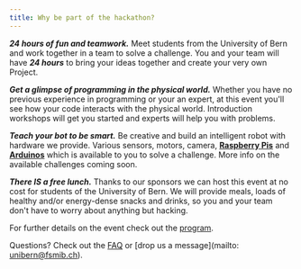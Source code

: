 ```yaml
---
title: Why be part of the hackathon?
---
```


***24 hours of fun and teamwork.***
Meet students from the University of Bern and work together in a team to solve a challenge. You and your team will have ***24 hours*** to bring your ideas together and create your very own Project.

***Get a glimpse of programming in the physical world.***
Whether you have no previous experience in programming or your an expert, at this event you'll see how your code interacts with the physical world. Introduction workshops will get you started and experts will help you with problems.

***Teach your bot to be smart.***
Be creative and build an intelligent robot with hardware we provide. Various sensors, motors, camera, [**Raspberry Pis**](https://www.raspberrypi.org/help/what-%20is-a-raspberry-pi/) and [**Arduinos**](https://learn.sparkfun.com/tutorials/what-is-an-arduino/all) which is available to you to solve a challenge. More info on the available challenges coming soon.

***There IS a free lunch.***
Thanks to our sponsors we can host this event at no cost for students of the University of Bern. We will provide meals, loads of healthy and/or energy-dense snacks and drinks, so you and your team don't have to worry about anything but hacking.


For further details on the event check out the [program](/program).

Questions? Check out the [FAQ](/faq) or [drop us a message](mailto: unibern@fsmib.ch).

